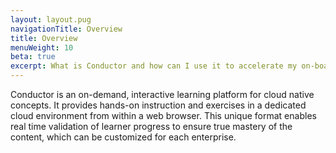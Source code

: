 ```yaml
---
layout: layout.pug
navigationTitle: Overview
title: Overview
menuWeight: 10
beta: true
excerpt: What is Conductor and how can I use it to accelerate my on-boarding to cloud-native technologies?
---
```


Conductor is an on-demand,  interactive learning platform for cloud native concepts. It provides hands-on instruction and exercises in a dedicated cloud environment from within a web browser. This unique format enables real time validation of learner progress to ensure true mastery of the content, which can be customized for each enterprise.